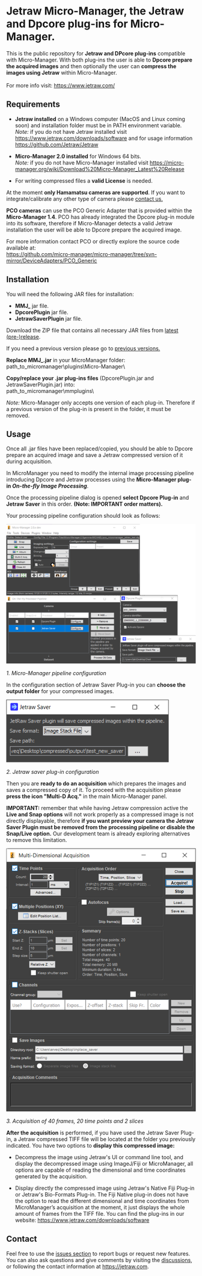 # Jetraw Micro-Manager, the Jetraw and Dpcore plug-ins for Micro-Manager. 
This is the public repository for **Jetraw and DPcore plug-ins** compatible with Micro-Manager. With both plug-ins the user is able to **Dpcore prepare the acquired images** and then optionally the user can **compress the images using Jetraw** within Micro-Manager.  
<br/>For more info visit:
https://www.jetraw.com/

## Requirements
- **Jetraw installed** on a Windows computer (MacOS and Linux coming soon) and installation folder must be in PATH environment variable.<br/>
*Note:* if you do not have Jetraw installed visit https://www.jetraw.com/downloads/software and for usage information https://github.com/Jetraw/Jetraw  

- **Micro-Manager 2.0 installed** for Windows 64 bits.<br/>
*Note:* if you do not have Micro-Manager installed visit https://micro-manager.org/wiki/Download%20Micro-Manager_Latest%20Release  

- For writing compressed files a **valid License** is needed. 

At the moment **only Hamamatsu cameras are supported**. If you want to integrate/calibrate any other type of camera please [contact us.](#Contact)

**PCO cameras** can use the PCO Generic Adapter that is provided within the **Micro-Manager 1.4**. PCO has already integrated the Dpcore plug-in module into its software, therefore if Micro-Manager detects a valid Jetraw installation the user will be able to Dpcore prepare the acquired image.  
  
For more information contact PCO or directly explore the source code available at:    
https://github.com/micro-manager/micro-manager/tree/svn-mirror/DeviceAdapters/PCO_Generic

## Installation
You will need the following JAR files for installation:

- **MMJ_** jar file. 
- **DpcorePlugin** jar file.
- **JetrawSaverPlugin** jar file.

Download the ZIP file that contains all necessary JAR files from [latest (pre-)release](https://github.com/Jetraw/MicroManager/releases/download/21.07.01.1/Jetraw_MicroManager_21.07.01.1.zip).
  
If you need a previous version please go to [previous versions.](https://github.com/Jetraw/MicroManager/releases/)

**Replace MMJ_.jar** in your MicroManager folder:<br/>
path_to_micromanager\plugins\Micro-Manager\

**Copy/replace your .jar plug-ins files** (DpcorePlugin.jar and JetrawSaverPlugin.jar) into:<br/>
path_to_micromanager\mmplugins\

*Note:* Micro-Manager only accepts one version of each plug-in. Therefore if a previous version of the plug-in is present in the folder, it must be removed. 

## Usage
Once all .jar files have been replaced/copied, you should be able to Dpcore prepare an acquired image and save a Jetraw compressed version of it during acquisition.  

In MicroManager you need to modify the internal image processing pipeline introducing Dpcore and Jetraw processes using the **Micro-Manager plug-in *On-the-fly Image Processing***.<br/>
  
Once the processing pipeline dialog is opened **select Dpcore Plug-in** and **Jetraw Saver** in this order. **(Note: IMPORTANT order matters).**

Your processing pipeline configuration should look as follows:

![alt text](https://github.com/Jetraw/MicroManager/blob/master/screenshots/pipeline_configuration.png)

*1. Micro-Manager pipeline configuration*

In the configuration section of Jetraw Saver Plug-in you can **choose the output folder** for your compressed images.

![alt text](https://github.com/Jetraw/MicroManager/blob/master/screenshots/jetraw_saver_plugin.png)

*2. Jetraw saver plug-in configuration*

Then you are **ready to do an acquisition** which prepares the images and saves a compressed copy of it. To proceed with the acquisition please **press the icon "Multi-D Acq."** in the main Micro-Manager panel.  
  
**IMPORTANT:** remember that while having Jetraw compression active the **Live and Snap options** will not work properly as a compressed image is not directly displayable, therefore **if you want preview your camera the Jetraw Saver Plugin must be removed from the processing pipeline or disable the Snap/Live option.** Our development team is already exploring alternatives to remove this limitation. 

![alt text](https://github.com/Jetraw/MicroManager/blob/master/screenshots/acquisition_screen.png)

*3. Acquisition of 40 frames, 20 time points and 2 slices*

**After the acquisition** is performed, if you have used the Jetraw Saver Plug-in, a Jetraw compressed TIFF file will be located at the folder you previously indicated. You have two options to **display this compressed image:**

- Decompress the image using Jetraw's UI or command line tool, and display the decompressed image using ImageJ/Fiji or MicroManager, all options are capable of reading the dimensional and time coordinates generated by the acquisition.

- Display directly the compressed image using Jetraw's Native Fiji Plug-in or Jetraw's Bio-Formats Plug-in. The Fiji Native plug-in does not have the option to read the different dimensional and time coordinates from MicroManager’s acquisition at the moment, it just displays the whole amount of frames from the TIFF file. You can find the plug-ins in our website: https://www.jetraw.com/downloads/software

## Contact
Feel free to use the [issues section](https://github.com/Jetraw/MicroManager/issues) to report bugs or request new features. You can also ask questions and give comments by visiting the [discussions](https://github.com/Jetraw/MicroManager/discussions), or following the contact information at https://jetraw.com.
